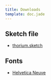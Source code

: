 ```yaml
---
title: Downloads
template: doc.jade
---
```


## Sketch file
- [thorium.sketch](/assets/downloads/thorium.sketch)

## Fonts
- [Helvetica Neuve](/assets/downloads/fonts-for-sketch.zip)
